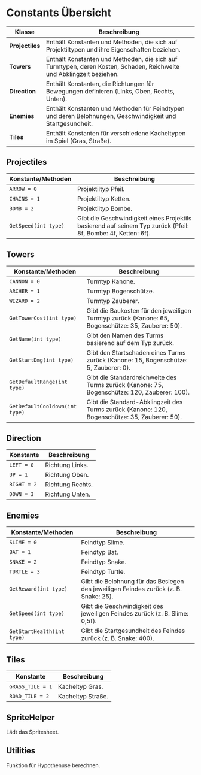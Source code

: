 # Constants Übersicht

| Klasse             | Beschreibung                                                                                                                                 |
|--------------------|---------------------------------------------------------------------------------------------------------------------------------------------|
| **Projectiles**     | Enthält Konstanten und Methoden, die sich auf Projektiltypen und ihre Eigenschaften beziehen.                                               |
| **Towers**          | Enthält Konstanten und Methoden, die sich auf Turmtypen, deren Kosten, Schaden, Reichweite und Abklingzeit beziehen.                        |
| **Direction**       | Enthält Konstanten, die Richtungen für Bewegungen definieren (Links, Oben, Rechts, Unten).                                                  |
| **Enemies**         | Enthält Konstanten und Methoden für Feindtypen und deren Belohnungen, Geschwindigkeit und Startgesundheit.                                  |
| **Tiles**           | Enthält Konstanten für verschiedene Kacheltypen im Spiel (Gras, Straße).                                                                   |

## Projectiles
| Konstante/Methoden  | Beschreibung                                                                            |
|---------------------|----------------------------------------------------------------------------------------|
| `ARROW = 0`         | Projektiltyp Pfeil.                                                                    |
| `CHAINS = 1`        | Projektiltyp Ketten.                                                                   |
| `BOMB = 2`          | Projektiltyp Bombe.                                                                    |
| `GetSpeed(int type)`| Gibt die Geschwindigkeit eines Projektils basierend auf seinem Typ zurück (Pfeil: 8f, Bombe: 4f, Ketten: 6f). |

## Towers
| Konstante/Methoden     | Beschreibung                                                                             |
|------------------------|-----------------------------------------------------------------------------------------|
| `CANNON = 0`           | Turmtyp Kanone.                                                                          |
| `ARCHER = 1`           | Turmtyp Bogenschütze.                                                                    |
| `WIZARD = 2`           | Turmtyp Zauberer.                                                                        |
| `GetTowerCost(int type)`| Gibt die Baukosten für den jeweiligen Turmtyp zurück (Kanone: 65, Bogenschütze: 35, Zauberer: 50). |
| `GetName(int type)`    | Gibt den Namen des Turms basierend auf dem Typ zurück.                                    |
| `GetStartDmg(int type)`| Gibt den Startschaden eines Turms zurück (Kanone: 15, Bogenschütze: 5, Zauberer: 0).      |
| `GetDefaultRange(int type)`| Gibt die Standardreichweite des Turms zurück (Kanone: 75, Bogenschütze: 120, Zauberer: 100).  |
| `GetDefaultCooldown(int type)`| Gibt die Standard-Abklingzeit des Turms zurück (Kanone: 120, Bogenschütze: 35, Zauberer: 50). |

## Direction
| Konstante  | Beschreibung                                                                 |
|------------|-----------------------------------------------------------------------------|
| `LEFT = 0` | Richtung Links.                                                             |
| `UP = 1`   | Richtung Oben.                                                              |
| `RIGHT = 2`| Richtung Rechts.                                                            |
| `DOWN = 3` | Richtung Unten.                                                             |

## Enemies
| Konstante/Methoden         | Beschreibung                                                                         |
|----------------------------|--------------------------------------------------------------------------------------|
| `SLIME = 0`                | Feindtyp Slime.                                                                      |
| `BAT = 1`                  | Feindtyp Bat.                                                                        |
| `SNAKE = 2`                | Feindtyp Snake.                                                                      |
| `TURTLE = 3`               | Feindtyp Turtle.                                                                     |
| `GetReward(int type)`      | Gibt die Belohnung für das Besiegen des jeweiligen Feindes zurück (z. B. Snake: 25). |
| `GetSpeed(int type)`       | Gibt die Geschwindigkeit des jeweiligen Feindes zurück (z. B. Slime: 0,5f).          |
| `GetStartHealth(int type)` | Gibt die Startgesundheit des Feindes zurück (z. B. Snake: 400).                      |

## Tiles
| Konstante  | Beschreibung                    |
|------------|--------------------------------|
| `GRASS_TILE = 1` | Kacheltyp Gras.          |
| `ROAD_TILE = 2`  | Kacheltyp Straße.        |

## SpriteHelper

Lädt das Spritesheet.

## Utilities

Funktion für Hypothenuse berechnen.